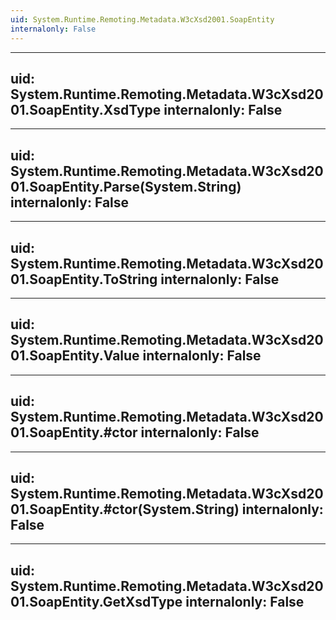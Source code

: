 ```yaml
---
uid: System.Runtime.Remoting.Metadata.W3cXsd2001.SoapEntity
internalonly: False
---
```


---
uid: System.Runtime.Remoting.Metadata.W3cXsd2001.SoapEntity.XsdType
internalonly: False
---

---
uid: System.Runtime.Remoting.Metadata.W3cXsd2001.SoapEntity.Parse(System.String)
internalonly: False
---

---
uid: System.Runtime.Remoting.Metadata.W3cXsd2001.SoapEntity.ToString
internalonly: False
---

---
uid: System.Runtime.Remoting.Metadata.W3cXsd2001.SoapEntity.Value
internalonly: False
---

---
uid: System.Runtime.Remoting.Metadata.W3cXsd2001.SoapEntity.#ctor
internalonly: False
---

---
uid: System.Runtime.Remoting.Metadata.W3cXsd2001.SoapEntity.#ctor(System.String)
internalonly: False
---

---
uid: System.Runtime.Remoting.Metadata.W3cXsd2001.SoapEntity.GetXsdType
internalonly: False
---
